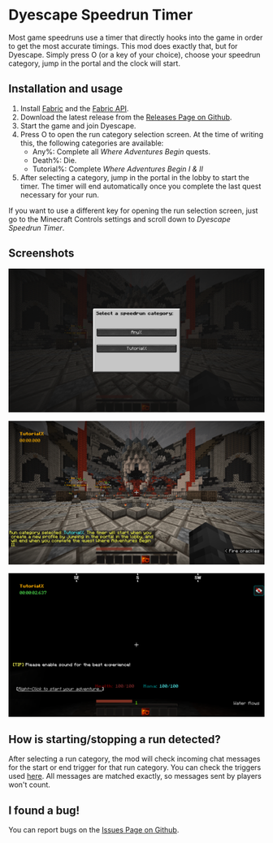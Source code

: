 # Dyescape Speedrun Timer

Most game speedruns use a timer that directly hooks into the game in order to get the most accurate timings. This mod does exactly that, but for Dyescape. Simply press O (or a key of your choice), choose your speedrun category, jump in the portal and the clock will start.

## Installation and usage

1. Install [Fabric](https://fabricmc.net/) and the [Fabric API](https://www.curseforge.com/minecraft/mc-mods/fabric-api).
1. Download the latest release from the [Releases Page on Github](https://github.com/NoahvdAa/DyescapeSpeedrunTimer/releases).
1. Start the game and join Dyescape.
1. Press O to open the run category selection screen. At the time of writing this, the following categories are available:
	- Any%: Complete all *Where Adventures Begin* quests.
	- Death%: Die.
	- Tutorial%: Complete *Where Adventures Begin I & II*
1. After selecting a category, jump in the portal in the lobby to start the timer. The timer will end automatically once you complete the last quest necessary for your run.

If you want to use a different key for opening the run selection screen, just go to the Minecraft Controls settings and scroll down to *Dyescape Speedrun Timer*.

## Screenshots

![](screenshots/run-selection.png)

![](screenshots/run-instructions.png)

![](screenshots/run-started.png)

## How is starting/stopping a run detected?

After selecting a run category, the mod will check incoming chat messages for the start or end trigger for that run category. You can check the triggers used [here](https://github.com/NoahvdAa/DyescapeSpeedrunTimer/blob/master/src/main/java/me/noahvdaa/dyescapetimer/SpeedrunCategory.java). All messages are matched exactly, so messages sent by players won't count.

## I found a bug!

You can report bugs on the [Issues Page on Github](https://github.com/NoahvdAa/DyescapeSpeedrunTimer/issues).